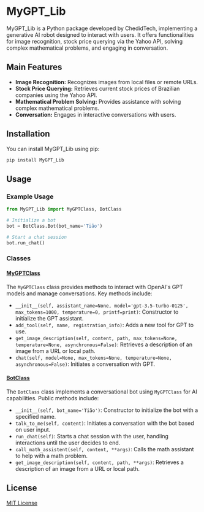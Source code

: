 # MyGPT_Lib

MyGPT_Lib is a Python package developed by ChedidTech, implementing a generative AI robot designed to interact with users. It offers functionalities for image recognition, stock price querying via the Yahoo API, solving complex mathematical problems, and engaging in conversation.

## Main Features

- **Image Recognition:** Recognizes images from local files or remote URLs.
- **Stock Price Querying:** Retrieves current stock prices of Brazilian companies using the Yahoo API.
- **Mathematical Problem Solving:** Provides assistance with solving complex mathematical problems.
- **Conversation:** Engages in interactive conversations with users.

## Installation

You can install MyGPT_Lib using pip:

```bash
pip install MyGPT_Lib
```

## Usage

### Example Usage

```python
from MyGPT_Lib import MyGPTClass, BotClass

# Initialize a bot
bot = BotClass.Bot(bot_name='Tião')

# Start a chat session
bot.run_chat()
```

### Classes

#### [MyGPTClass](docs/MyGPTClass.md)

The `MyGPTClass` class provides methods to interact with OpenAI's GPT models and manage conversations. Key methods include:

- `__init__(self, assistant_name=None, model='gpt-3.5-turbo-0125', max_tokens=1000, temperature=0, printf=print)`: Constructor to initialize the GPT assistant.
- `add_tool(self, name, registration_info)`: Adds a new tool for GPT to use.
- `get_image_description(self, content, path, max_tokens=None, temperature=None, asynchronous=False)`: Retrieves a description of an image from a URL or local path.
- `chat(self, model=None, max_tokens=None, temperature=None, asynchronous=False)`: Initiates a conversation with GPT.

#### [BotClass](docs/BotClass.md)

The `BotClass` class implements a conversational bot using `MyGPTClass` for AI capabilities. Public methods include:

- `__init__(self, bot_name='Tião')`: Constructor to initialize the bot with a specified name.
- `talk_to_me(self, content)`: Initiates a conversation with the bot based on user input.
- `run_chat(self)`: Starts a chat session with the user, handling interactions until the user decides to end.
- `call_math_assistent(self, content, **args)`: Calls the math assistant to help with a math problem.
- `get_image_description(self, content, path, **args)`: Retrieves a description of an image from a URL or local path.

## License

[MIT License](LICENSE)
